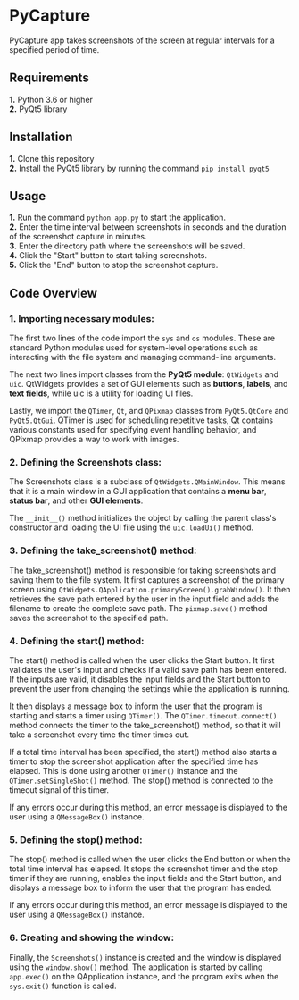 # PyCapture
PyCapture app takes screenshots of the screen at regular intervals for a specified period of time.   

## Requirements   
**1.** Python 3.6 or higher   
**2.** PyQt5 library   

## Installation
**1.** Clone this repository   
**2.** Install the PyQt5 library by running the command ```pip install pyqt5```   

## Usage    
**1.** Run the command ```python app.py``` to start the application.   
**2.** Enter the time interval between screenshots in seconds and the duration of the screenshot capture in minutes.   
**3.** Enter the directory path where the screenshots will be saved.    
**4.** Click the "Start" button to start taking screenshots.    
**5.** Click the "End" button to stop the screenshot capture.   

## Code Overview    

### 1. Importing necessary modules:    
The first two lines of the code import the `sys` and `os` modules. These are standard Python modules used for system-level operations such as interacting with the file system and managing command-line arguments.   

The next two lines import classes from the **PyQt5 module**: `QtWidgets` and `uic`. QtWidgets provides a set of GUI elements such as **buttons**, **labels**, and **text fields**, while uic is a utility for loading UI files.    

Lastly, we import the `QTimer`, `Qt`, and `QPixmap` classes from `PyQt5.QtCore` and `PyQt5.QtGui`. QTimer is used for scheduling repetitive tasks, Qt contains various constants used for specifying event handling behavior, and QPixmap provides a way to work with images.      

### 2. Defining the Screenshots class:
The Screenshots class is a subclass of `QtWidgets.QMainWindow`. This means that it is a main window in a GUI application that contains a **menu bar**, **status bar**, and other **GUI elements**.    

The `__init__()` method initializes the object by calling the parent class's constructor and loading the UI file using the `uic.loadUi()` method.      

### 3. Defining the take_screenshot() method:
The take_screenshot() method is responsible for taking screenshots and saving them to the file system. It first captures a screenshot of the primary screen using `QtWidgets.QApplication.primaryScreen().grabWindow()`. It then retrieves the save path entered by the user in the input field and adds the filename to create the complete save path. The `pixmap.save()` method saves the screenshot to the specified path.    

### 4. Defining the start() method:
The start() method is called when the user clicks the Start button. It first validates the user's input and checks if a valid save path has been entered. If the inputs are valid, it disables the input fields and the Start button to prevent the user from changing the settings while the application is running.      

It then displays a message box to inform the user that the program is starting and starts a timer using `QTimer()`. The `QTimer.timeout.connect()` method connects the timer to the take_screenshot() method, so that it will take a screenshot every time the timer times out.    

If a total time interval has been specified, the start() method also starts a timer to stop the screenshot application after the specified time has elapsed. This is done using another `QTimer()` instance and the `QTimer.setSingleShot()` method. The stop() method is connected to the timeout signal of this timer.     

If any errors occur during this method, an error message is displayed to the user using a `QMessageBox()` instance.    

### 5. Defining the stop() method:    
The stop() method is called when the user clicks the End button or when the total time interval has elapsed. It stops the screenshot timer and the stop timer if they are running, enables the input fields and the Start button, and displays a message box to inform the user that the program has ended.    

If any errors occur during this method, an error message is displayed to the user using a `QMessageBox()` instance.    

### 6. Creating and showing the window:    
Finally, the `Screenshots()` instance is created and the window is displayed using the `window.show()` method. The application is started by calling `app.exec()` on the QApplication instance, and the program exits when the `sys.exit()` function is called.
